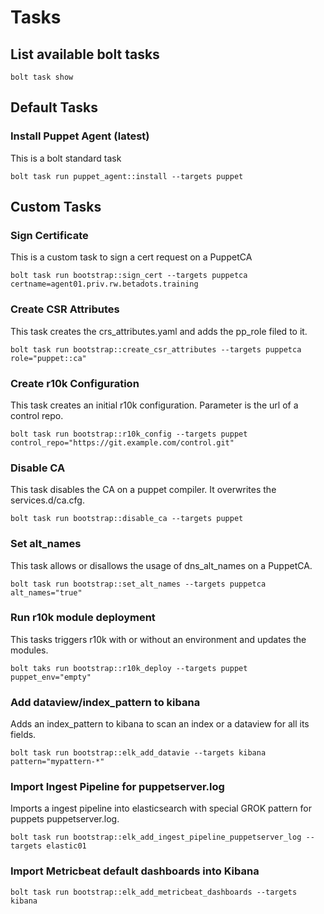 # Tasks

## List available bolt tasks

```
bolt task show
```

## Default Tasks

### Install Puppet Agent (latest)

This is a bolt standard task

```
bolt task run puppet_agent::install --targets puppet
```

## Custom Tasks

### Sign Certificate

This is a custom task to sign a cert request on a PuppetCA

```
bolt task run bootstrap::sign_cert --targets puppetca certname=agent01.priv.rw.betadots.training
```

### Create CSR Attributes

This task creates the crs_attributes.yaml and adds the pp_role filed to it.

```
bolt task run bootstrap::create_csr_attributes --targets puppetca role="puppet::ca"
```

### Create r10k Configuration

This task creates an initial r10k configuration. Parameter is the url of a control repo.

```
bolt task run bootstrap::r10k_config --targets puppet control_repo="https://git.example.com/control.git"
```

### Disable CA

This task disables the CA on a puppet compiler. It overwrites the services.d/ca.cfg.

```
bolt task run bootstrap::disable_ca --targets puppet
```

### Set alt_names

This task allows or disallows the usage of dns_alt_names on a PuppetCA.

```
bolt task run bootstrap::set_alt_names --targets puppetca alt_names="true"
```

### Run r10k module deployment

This tasks triggers r10k with or without an environment and updates the modules.

```
bolt taks run bootstrap::r10k_deploy --targets puppet puppet_env="empty"
```

### Add dataview/index_pattern to kibana

Adds an index_pattern to kibana to scan an index or a dataview for all its fields.

```
bolt task run bootstrap::elk_add_datavie --targets kibana pattern="mypattern-*"
```


### Import Ingest Pipeline for puppetserver.log

Imports a ingest pipeline into elasticsearch with special GROK pattern for puppets puppetserver.log.

```
bolt task run bootstrap::elk_add_ingest_pipeline_puppetserver_log --targets elastic01
```

### Import Metricbeat default dashboards into Kibana

```
bolt task run bootstrap::elk_add_metricbeat_dashboards --targets kibana
```
